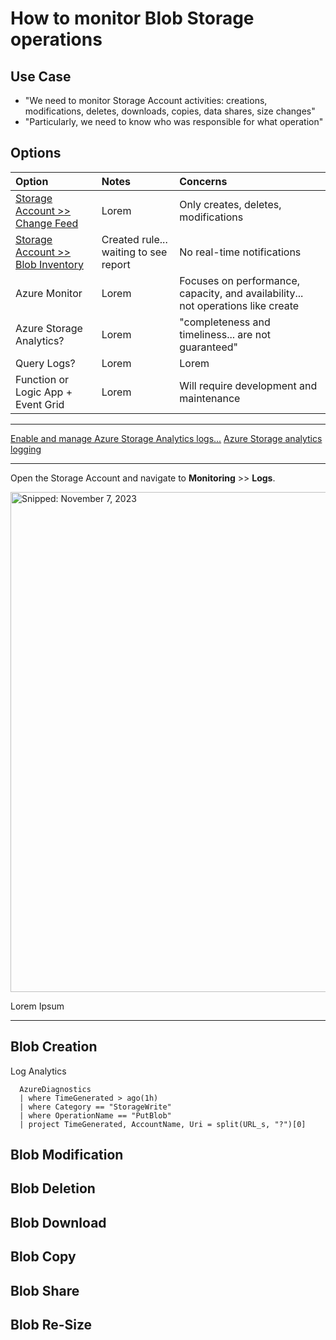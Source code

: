 # How to monitor Blob Storage operations

## Use Case
* "We need to monitor Storage Account activities: creations, modifications, deletes, downloads, copies, data shares, size changes"
* "Particularly, we need to know who was responsible for what operation"

## Options

Option | Notes | Concerns
:----- | :----- | :-----
[Storage Account >> Change Feed](https://learn.microsoft.com/en-us/azure/storage/blobs/storage-blob-change-feed?tabs=azure-portal) | Lorem | Only creates, deletes, modifications
[Storage Account >> Blob Inventory](https://learn.microsoft.com/en-us/azure/storage/blobs/blob-inventory-how-to?tabs=azure-portal) | Created rule... waiting to see report | No real-time notifications
Azure Monitor | Lorem | Focuses on performance, capacity, and availability... not operations like create
Azure Storage Analytics? | Lorem | "completeness and timeliness... are not guaranteed"
Query Logs? | Lorem | Lorem
Function or Logic App + Event Grid | Lorem | Will require development and maintenance

-----

[Enable and manage Azure Storage Analytics logs...](https://learn.microsoft.com/en-us/azure/storage/common/manage-storage-analytics-logs)
[Azure Storage analytics logging](https://learn.microsoft.com/en-us/azure/storage/common/storage-analytics-logging)

-----

Open the Storage Account and navigate to **Monitoring** >> **Logs**.

<img src="https://github.com/richchapler/AzureSolutions/assets/44923999/85fe757c-4b5e-4dcd-9826-f906d871523b" width="800" title="Snipped: November 7, 2023" />

Lorem Ipsum

-----

## Blob Creation

Log Analytics

```
  AzureDiagnostics
  | where TimeGenerated > ago(1h)
  | where Category == "StorageWrite"
  | where OperationName == "PutBlob"
  | project TimeGenerated, AccountName, Uri = split(URL_s, "?")[0]
```


## Blob Modification

## Blob Deletion

## Blob Download

## Blob Copy

## Blob Share

## Blob Re-Size

